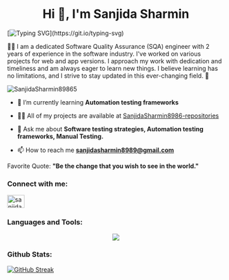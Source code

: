 <h1 align="center">Hi 👋, I'm Sanjida Sharmin</h1>

   [![Typing SVG](https://readme-typing-svg.herokuapp.com?font=Fira+Code&size=18&pause=1000&color=2686B0&center=true&vCenter=true&width=450&lines=Software+Quality+%26+Automation+Engineer.)](https://git.io/typing-svg)


<p>🧑‍💻 I am a dedicated Software Quality Assurance (SQA) engineer with 2 years of experience in the software industry. I've worked on various projects for web and app versions. I approach my work with dedication and timeliness and am always eager to learn new things. I believe learning has no limitations, and I strive to stay updated in this ever-changing field. 🚀</p>

<p align="left"> <img src="https://komarev.com/ghpvc/?username=SanjidaSharmin8986&label=Profile%20views&color=0e75b6&style=flat" alt="SanjidaSharmin89865" /> </p>

- 🌱 I’m currently learning **Automation testing frameworks**

- 👨‍💻 All of my projects are available at [SanjidaSharmin8986-repositories](https://github.com/SanjidaSharmin8986?tab=repositories)

- 💬 Ask me about **Software testing strategies, Automation testing frameworks, Manual Testing.**

- 📫 How to reach me **sanjidasharmin8989@gmail.com**

 Favorite Quote: **"Be the change that you wish to see in the world."**


<h3 align="left">Connect with me:</h3>
<p align="center">

<a href="https://linkedin.com/in/sanjida-sharmin-shrestta" target="blank"><img align="center" src="https://raw.githubusercontent.com/rahuldkjain/github-profile-readme-generator/master/src/images/icons/Social/linked-in-alt.svg" alt="sanjida-sharmin-shrestta" height="30" width="40" /></a>

</p>

<h3 align="left">Languages and Tools: </h3>
<p align="center">
  <a href="">
    <img src="https://skillicons.dev/icons?i=java,javascript,git,nodejs,vscode,postman" />
  </a>
</p>
<h3 align="left"> Github Stats: </h3>

<a href="https://git.io/streak-stats"><img src="https://github-readme-streak-stats.herokuapp.com?user=SanjidaSharmin8986&&theme=dark&hide_border=false" alt="GitHub Streak" /></a>
         
     
        
